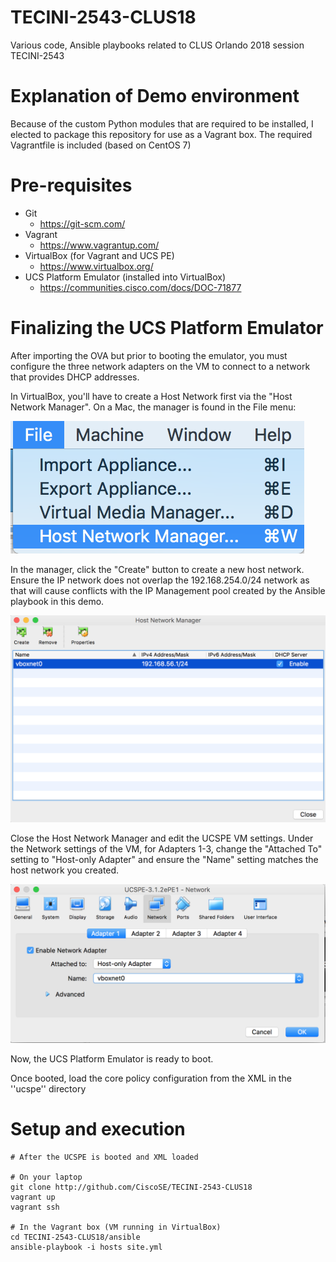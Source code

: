 # TECINI-2543-CLUS18
Various code, Ansible playbooks related to CLUS Orlando 2018 session TECINI-2543

# Explanation of Demo environment
Because of the custom Python modules that are required to be installed,
I elected to package this repository for use as a Vagrant box.  The
required Vagrantfile is included (based on CentOS 7)

# Pre-requisites
- Git
  - https://git-scm.com/
- Vagrant
  - https://www.vagrantup.com/
- VirtualBox (for Vagrant and UCS PE)
  - https://www.virtualbox.org/
- UCS Platform Emulator (installed into VirtualBox)
  - https://communities.cisco.com/docs/DOC-71877

# Finalizing the UCS Platform Emulator
After importing the OVA but prior to booting the emulator, you must configure the
three network adapters on the VM to connect to a network that provides DHCP 
addresses.

In VirtualBox, you'll have to create a Host Network first via the "Host Network Manager".
On a Mac, the manager is found in the File menu:

![Launching Host Network Manager](images/host-ntwk-mgr.png)

In the manager, click the "Create" button to create a new host network.  Ensure the IP 
network does not overlap the 192.168.254.0/24 network as that will cause conflicts with
the IP Management pool created by the Ansible playbook in this demo.

![Creating a Host Only Network](images/create-host-network.png)

Close the Host Network Manager and edit the UCSPE VM settings.  Under the Network 
settings of the VM, for Adapters 1-3, change the "Attached To" setting to 
"Host-only Adapter" and ensure the "Name" setting matches the host network you created.

![VM Network Settings Change](https://github.com/CiscoSE/TECINI-2543-CLUS18/blob/master/images/convert-adapter-host-only.png)

Now, the UCS Platform Emulator is ready to boot.

Once booted, load the core policy configuration from the XML in the ''ucspe'' 
directory

# Setup and execution

    # After the UCSPE is booted and XML loaded

    # On your laptop
    git clone http://github.com/CiscoSE/TECINI-2543-CLUS18
    vagrant up
    vagrant ssh

    # In the Vagrant box (VM running in VirtualBox)
    cd TECINI-2543-CLUS18/ansible
    ansible-playbook -i hosts site.yml

